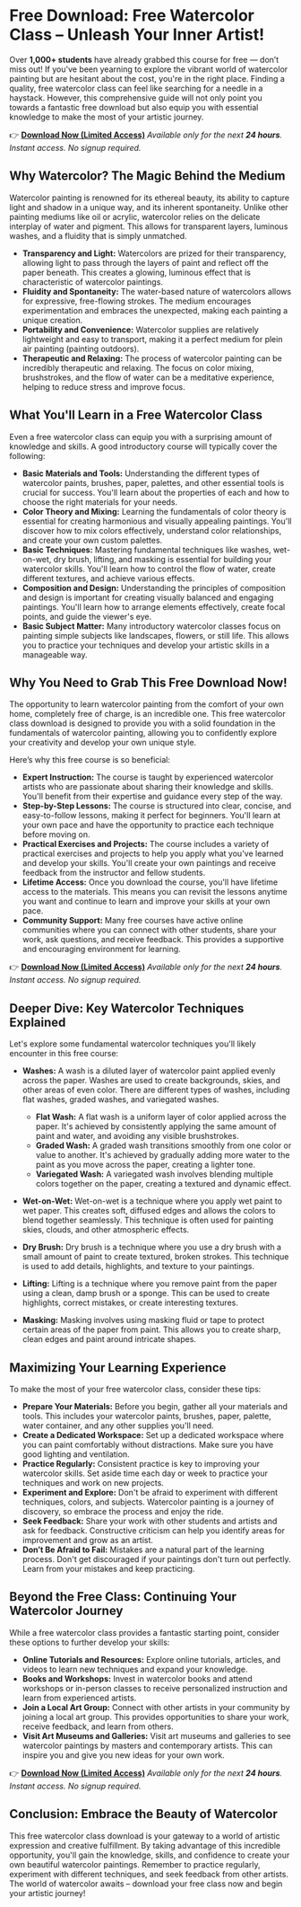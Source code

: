 # Free Download: Free Watercolor Class – Unleash Your Inner Artist!

Over **1,000+ students** have already grabbed this course for free — don’t miss out! If you've been yearning to explore the vibrant world of watercolor painting but are hesitant about the cost, you're in the right place. Finding a quality, free watercolor class can feel like searching for a needle in a haystack. However, this comprehensive guide will not only point you towards a fantastic free download but also equip you with essential knowledge to make the most of your artistic journey.

👉 [**Download Now (Limited Access)**](https://udemywork.com/free-watercolor-class)
_Available only for the next **24 hours**. Instant access. No signup required._

## Why Watercolor? The Magic Behind the Medium

Watercolor painting is renowned for its ethereal beauty, its ability to capture light and shadow in a unique way, and its inherent spontaneity. Unlike other painting mediums like oil or acrylic, watercolor relies on the delicate interplay of water and pigment. This allows for transparent layers, luminous washes, and a fluidity that is simply unmatched.

*   **Transparency and Light:** Watercolors are prized for their transparency, allowing light to pass through the layers of paint and reflect off the paper beneath. This creates a glowing, luminous effect that is characteristic of watercolor paintings.
*   **Fluidity and Spontaneity:** The water-based nature of watercolors allows for expressive, free-flowing strokes. The medium encourages experimentation and embraces the unexpected, making each painting a unique creation.
*   **Portability and Convenience:** Watercolor supplies are relatively lightweight and easy to transport, making it a perfect medium for plein air painting (painting outdoors).
*   **Therapeutic and Relaxing:** The process of watercolor painting can be incredibly therapeutic and relaxing. The focus on color mixing, brushstrokes, and the flow of water can be a meditative experience, helping to reduce stress and improve focus.

## What You'll Learn in a Free Watercolor Class

Even a free watercolor class can equip you with a surprising amount of knowledge and skills. A good introductory course will typically cover the following:

*   **Basic Materials and Tools:** Understanding the different types of watercolor paints, brushes, paper, palettes, and other essential tools is crucial for success. You'll learn about the properties of each and how to choose the right materials for your needs.
*   **Color Theory and Mixing:** Learning the fundamentals of color theory is essential for creating harmonious and visually appealing paintings. You'll discover how to mix colors effectively, understand color relationships, and create your own custom palettes.
*   **Basic Techniques:** Mastering fundamental techniques like washes, wet-on-wet, dry brush, lifting, and masking is essential for building your watercolor skills. You'll learn how to control the flow of water, create different textures, and achieve various effects.
*   **Composition and Design:** Understanding the principles of composition and design is important for creating visually balanced and engaging paintings. You'll learn how to arrange elements effectively, create focal points, and guide the viewer's eye.
*   **Basic Subject Matter:** Many introductory watercolor classes focus on painting simple subjects like landscapes, flowers, or still life. This allows you to practice your techniques and develop your artistic skills in a manageable way.

## Why You Need to Grab This Free Download Now!

The opportunity to learn watercolor painting from the comfort of your own home, completely free of charge, is an incredible one. This free watercolor class download is designed to provide you with a solid foundation in the fundamentals of watercolor painting, allowing you to confidently explore your creativity and develop your own unique style.

Here’s why this free course is so beneficial:

*   **Expert Instruction:** The course is taught by experienced watercolor artists who are passionate about sharing their knowledge and skills. You'll benefit from their expertise and guidance every step of the way.
*   **Step-by-Step Lessons:** The course is structured into clear, concise, and easy-to-follow lessons, making it perfect for beginners. You'll learn at your own pace and have the opportunity to practice each technique before moving on.
*   **Practical Exercises and Projects:** The course includes a variety of practical exercises and projects to help you apply what you've learned and develop your skills. You'll create your own paintings and receive feedback from the instructor and fellow students.
*   **Lifetime Access:** Once you download the course, you'll have lifetime access to the materials. This means you can revisit the lessons anytime you want and continue to learn and improve your skills at your own pace.
*   **Community Support:** Many free courses have active online communities where you can connect with other students, share your work, ask questions, and receive feedback. This provides a supportive and encouraging environment for learning.

👉 [**Download Now (Limited Access)**](https://udemywork.com/free-watercolor-class)
_Available only for the next **24 hours**. Instant access. No signup required._

## Deeper Dive: Key Watercolor Techniques Explained

Let's explore some fundamental watercolor techniques you'll likely encounter in this free course:

*   **Washes:** A wash is a diluted layer of watercolor paint applied evenly across the paper. Washes are used to create backgrounds, skies, and other areas of even color. There are different types of washes, including flat washes, graded washes, and variegated washes.

    *   **Flat Wash:** A flat wash is a uniform layer of color applied across the paper. It's achieved by consistently applying the same amount of paint and water, and avoiding any visible brushstrokes.
    *   **Graded Wash:** A graded wash transitions smoothly from one color or value to another. It's achieved by gradually adding more water to the paint as you move across the paper, creating a lighter tone.
    *   **Variegated Wash:** A variegated wash involves blending multiple colors together on the paper, creating a textured and dynamic effect.

*   **Wet-on-Wet:** Wet-on-wet is a technique where you apply wet paint to wet paper. This creates soft, diffused edges and allows the colors to blend together seamlessly. This technique is often used for painting skies, clouds, and other atmospheric effects.

*   **Dry Brush:** Dry brush is a technique where you use a dry brush with a small amount of paint to create textured, broken strokes. This technique is used to add details, highlights, and texture to your paintings.

*   **Lifting:** Lifting is a technique where you remove paint from the paper using a clean, damp brush or a sponge. This can be used to create highlights, correct mistakes, or create interesting textures.

*   **Masking:** Masking involves using masking fluid or tape to protect certain areas of the paper from paint. This allows you to create sharp, clean edges and paint around intricate shapes.

## Maximizing Your Learning Experience

To make the most of your free watercolor class, consider these tips:

*   **Prepare Your Materials:** Before you begin, gather all your materials and tools. This includes your watercolor paints, brushes, paper, palette, water container, and any other supplies you'll need.
*   **Create a Dedicated Workspace:** Set up a dedicated workspace where you can paint comfortably without distractions. Make sure you have good lighting and ventilation.
*   **Practice Regularly:** Consistent practice is key to improving your watercolor skills. Set aside time each day or week to practice your techniques and work on new projects.
*   **Experiment and Explore:** Don't be afraid to experiment with different techniques, colors, and subjects. Watercolor painting is a journey of discovery, so embrace the process and enjoy the ride.
*   **Seek Feedback:** Share your work with other students and artists and ask for feedback. Constructive criticism can help you identify areas for improvement and grow as an artist.
*   **Don’t Be Afraid to Fail:** Mistakes are a natural part of the learning process. Don't get discouraged if your paintings don't turn out perfectly. Learn from your mistakes and keep practicing.

## Beyond the Free Class: Continuing Your Watercolor Journey

While a free watercolor class provides a fantastic starting point, consider these options to further develop your skills:

*   **Online Tutorials and Resources:** Explore online tutorials, articles, and videos to learn new techniques and expand your knowledge.
*   **Books and Workshops:** Invest in watercolor books and attend workshops or in-person classes to receive personalized instruction and learn from experienced artists.
*   **Join a Local Art Group:** Connect with other artists in your community by joining a local art group. This provides opportunities to share your work, receive feedback, and learn from others.
*   **Visit Art Museums and Galleries:** Visit art museums and galleries to see watercolor paintings by masters and contemporary artists. This can inspire you and give you new ideas for your own work.

👉 [**Download Now (Limited Access)**](https://udemywork.com/free-watercolor-class)
_Available only for the next **24 hours**. Instant access. No signup required._

## Conclusion: Embrace the Beauty of Watercolor

This free watercolor class download is your gateway to a world of artistic expression and creative fulfillment. By taking advantage of this incredible opportunity, you'll gain the knowledge, skills, and confidence to create your own beautiful watercolor paintings. Remember to practice regularly, experiment with different techniques, and seek feedback from other artists. The world of watercolor awaits – download your free class now and begin your artistic journey!
